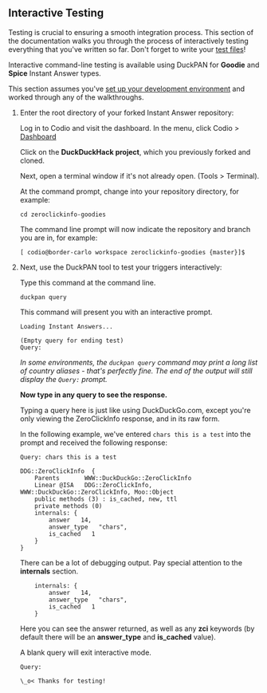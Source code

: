 ## Interactive Testing

Testing is crucial to ensuring a smooth integration process.  This section of the documentation walks you through the process of interactively testing everything that you've written so far. Don't forget to write your [test files](http://docs.duckduckhack.com/testing-reference/test-files.html)!

Interactive command-line testing is available using DuckPAN for **Goodie** and **Spice** Instant Answer types.

This section assumes you've [set up your development environment](http://docs.duckduckhack.com/welcome/setup-dev-environment.html) and worked through any of the walkthroughs.

1. Enter the root directory of your forked Instant Answer repository:

	Log in to Codio and visit the dashboard. In the menu, click Codio > [Dashboard](https://codio.com/home/projects)

	Click on the **DuckDuckHack project**, which you previously forked and cloned.

	Next, open a terminal window if it's not already open. (Tools > Terminal).

	At the command prompt, change into your repository directory, for example:

	```shell
	cd zeroclickinfo-goodies
	```

	The command line prompt will now indicate the repository and branch you are in, for example:

	```shell
	[ codio@border-carlo workspace zeroclickinfo-goodies {master}]$
	```

2. Next, use the DuckPAN tool to test your triggers interactively:

    Type this command at the command line.

    ```shell
    duckpan query
    ```

    This command will present you with an interactive prompt.

    ```shell
    Loading Instant Answers...

    (Empty query for ending test)
	Query:
    ```

	*In some environments, the `duckpan query` command may print a long list of country aliases - that's perfectly fine. The end of the output will still display the `Query:` prompt.*

    **Now type in any query to see the response.**

	Typing a query here is just like using DuckDuckGo.com, except you're only viewing the ZeroClickInfo response, and in its raw form.

	In the following example, we've entered `chars this is a test` into the prompt and received the following response:

    ```shell
    Query: chars this is a test

    DDG::ZeroClickInfo  {
        Parents       WWW::DuckDuckGo::ZeroClickInfo
        Linear @ISA   DDG::ZeroClickInfo, WWW::DuckDuckGo::ZeroClickInfo, Moo::Object
        public methods (3) : is_cached, new, ttl
        private methods (0)
        internals: {
            answer   14,
            answer_type   "chars",
            is_cached   1
        }
    }
    ```

    There can be a lot of debugging output. Pay special attention to the **internals** section.

    ```shell
        internals: {
            answer   14,
            answer_type   "chars",
            is_cached   1
        }
    ```

    Here you can see the answer returned, as well as any **zci** keywords (by default there will be an **answer\_type** and **is\_cached** value).

    A blank query will exit interactive mode.

    ```shell
    Query:

    \_o< Thanks for testing!
    ```
